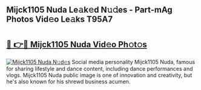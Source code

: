 ## Mijck1105 Nuda Le𝚊k𝚎d N𝚞𝚍es - Part-mAg Photos Vid𝚎o Le𝚊ks T95A7

# <h2><a href="http://fbeyfdz.evod.top/?m=Mijck1105+Nuda">🔗 👉🔴 Mijck1105 Nuda Vid𝚎o Ph𝚘t𝚘s</a></h2>

[![Mijck1105 Nuda N𝚞d𝚎s](https://i.imgur.com/8V9OHl7.gif)](http://fbeyfdz.evod.top/?m=Mijck1105+Nuda)
Social media personality Mijck1105 Nuda, famous for sharing lifestyle and dance content, including dance performances and vlogs. Mijck1105 Nuda public image is one of innovation and creativity, but he's also known for his shrewd business acumen. 
